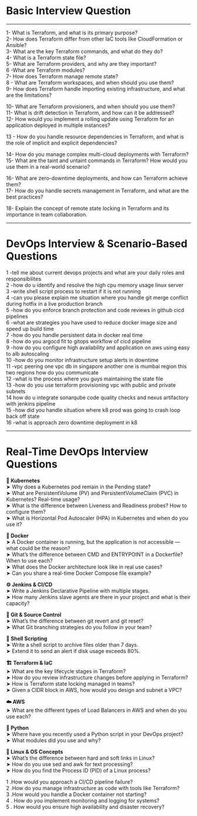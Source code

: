 # Basic Interview Question
*************************************
1- What is Terraform, and what is its primary purpose?<br>
2-  How does Terraform differ from other IaC tools like CloudFormation or Ansible?<br>
3-  What are the key Terraform commands, and what do they do?<br>
4- What is a Terraform state file?<br>
5- What are Terraform providers, and why are they important?<br>
6 -What are Terraform modules?<br>
7- How does Terraform manage remote state?<br>
8 - What are Terraform workspaces, and when should you use them?<br>
9- How does Terraform handle importing existing infrastructure, and what are the limitations?<br>

10- What are Terraform provisioners, and when should you use them?<br>
11- What is drift detection in Terraform, and how can it be addressed?<br>
12- How would you implement a rolling update using Terraform for an application deployed in multiple instances?<br>

13 - How do you handle resource dependencies in Terraform, and what is the role of implicit and explicit dependencies?<br>

14-  How do you manage complex multi-cloud deployments with Terraform?<br>
15-  What are the taint and untaint commands in Terraform? How would you use them in a real-world scenario?<br>

16- What are zero-downtime deployments, and how can Terraform achieve them?<br>
17- How do you handle secrets management in Terraform, and what are the best practices?<br>

18- Explain the concept of remote state locking in Terraform and its importance in team collaboration.<br>

***********************************************************************************************

# DevOps Interview & Scenario-Based Questions 

1 -tell me about current devops projects and what are your daily roles and responsibilites<br>
2 -how do u identify and resolve the high cpu memory usage linux server<br>
3 -write shell script process to restart if it is not running<br>
4 -can you please explain me situation where you handle git merge conflict during hotfix in a live production branch<br>
5 -how do you enforce branch protection and code reviews in github cicd pipelines<br>
6 -what are strategies you have used to reduce docker image size and speed up build time<br>
7 -how do you handle persistent data in docker real time<br>
8 -how do you argocd fit to gitops workflow of cicd pipeline<br>
9 -how do you configure high availability and application on aws using easy to alb autoscaling<br>
10 -how do you monitor infrastructure setup alerts in downtime<br>
11 -vpc peering one vpc db in singapore another one is mumbai region this two regions how do you communicate<br>
12 -what is the process where you guys maintaining the state file<br>
13 -how do you use terraform provisioning vpc with public and private subnets<br>
14 how do u integrate sonarqube code quality checks and nexus artifactory with jenkins pipeline<br>
15 -how did you handle situation where k8 prod was going to crash loop back off state<br>
16 -what is approach zero downtime deployment in k8<br>

****************************************************************
# Real-Time DevOps Interview Questions 

**🧩 Kubernetes**<br>
➤ Why does a Kubernetes pod remain in the Pending state?<br>
➤ What are PersistentVolume (PV) and PersistentVolumeClaim (PVC) in Kubernetes? Real-time usage?<br>
➤ What is the difference between Liveness and Readiness probes? How to configure them?<br>
➤ What is Horizontal Pod Autoscaler (HPA) in Kubernetes and when do you use it?<br>

**🐳 Docker**<br>
➤ A Docker container is running, but the application is not accessible — what could be the reason?<br>
➤ What’s the difference between CMD and ENTRYPOINT in a Dockerfile? When to use each?<br>
➤ What does the Docker architecture look like in real use cases?<br>
➤ Can you share a real-time Docker Compose file example?<br>

**⚙️ Jenkins & CI/CD**<br>
➤ Write a Jenkins Declarative Pipeline with multiple stages.<br>
➤ How many Jenkins slave agents are there in your project and what is their capacity?<br>

**🧬 Git & Source Control**<br>
➤ What’s the difference between git revert and git reset?<br>
➤ What Git branching strategies do you follow in your team?<br>

**🐚 Shell Scripting**<br>
➤ Write a shell script to archive files older than 7 days.<br>
➤ Extend it to send an alert if disk usage exceeds 80%.<br>

**🏗️ Terraform & IaC**<br>
➤ What are the key lifecycle stages in Terraform?<br>
➤ How do you review infrastructure changes before applying in Terraform?<br>
➤ How is Terraform state locking managed in teams?<br>
➤ Given a CIDR block in AWS, how would you design and subnet a VPC?<br>

**☁️ AWS**<br>
➤ What are the different types of Load Balancers in AWS and when do you use each?<br>

**🐍 Python**<br>
➤ Where have you recently used a Python script in your DevOps project?<br>
➤ What modules did you use and why?<br>

**🧱 Linux & OS Concepts**<br>
➤ What’s the difference between hard and soft links in Linux?<br>
➤ How do you use sed and awk for text processing?<br>
➤ How do you find the Process ID (PID) of a Linux process?<br>

1 .How would you approach a CI/CD pipeline failure?<br>
2 .How do you manage infrastructure as code with tools like Terraform? <br>
3 .How would you handle a Docker container not starting?<br>
4 . How do you implement monitoring and logging for systems?<br>
5 . How would you ensure high availability and disaster recovery?<br>


  

   

   

   
